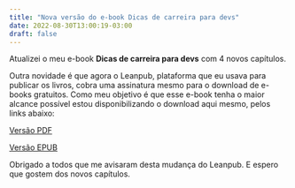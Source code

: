 ```yaml
---
title: "Nova versão do e-book Dicas de carreira para devs"
date: 2022-08-30T13:00:19-03:00
draft: false
---
```


Atualizei o meu e-book **Dicas de carreira para devs** com 4 novos capítulos. 

Outra novidade é que agora o Leanpub, plataforma que eu usava para publicar os livros, cobra uma assinatura mesmo para o download de e-books gratuitos. Como meu objetivo é que esse e-book tenha o maior alcance possível estou disponibilizando o download aqui mesmo, pelos links abaixo:

[Versão PDF](/docs/dicas-carreira-devs.pdf)

[Versão EPUB](/docs/dicas-carreira-devs.epub)

Obrigado a todos que me avisaram desta mudança do Leanpub. E espero que gostem dos novos capítulos.